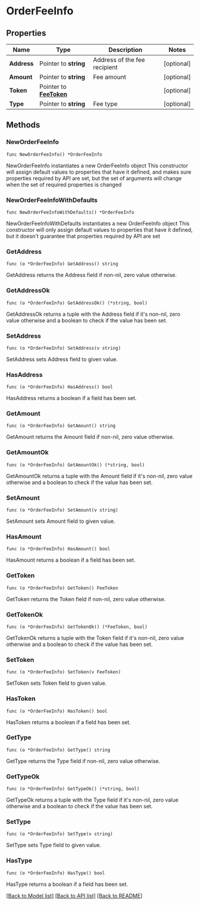 # OrderFeeInfo

## Properties

Name | Type | Description | Notes
------------ | ------------- | ------------- | -------------
**Address** | Pointer to **string** | Address of the fee recipient | [optional] 
**Amount** | Pointer to **string** | Fee amount | [optional] 
**Token** | Pointer to [**FeeToken**](FeeToken.md) |  | [optional] 
**Type** | Pointer to **string** | Fee type | [optional] 

## Methods

### NewOrderFeeInfo

`func NewOrderFeeInfo() *OrderFeeInfo`

NewOrderFeeInfo instantiates a new OrderFeeInfo object
This constructor will assign default values to properties that have it defined,
and makes sure properties required by API are set, but the set of arguments
will change when the set of required properties is changed

### NewOrderFeeInfoWithDefaults

`func NewOrderFeeInfoWithDefaults() *OrderFeeInfo`

NewOrderFeeInfoWithDefaults instantiates a new OrderFeeInfo object
This constructor will only assign default values to properties that have it defined,
but it doesn't guarantee that properties required by API are set

### GetAddress

`func (o *OrderFeeInfo) GetAddress() string`

GetAddress returns the Address field if non-nil, zero value otherwise.

### GetAddressOk

`func (o *OrderFeeInfo) GetAddressOk() (*string, bool)`

GetAddressOk returns a tuple with the Address field if it's non-nil, zero value otherwise
and a boolean to check if the value has been set.

### SetAddress

`func (o *OrderFeeInfo) SetAddress(v string)`

SetAddress sets Address field to given value.

### HasAddress

`func (o *OrderFeeInfo) HasAddress() bool`

HasAddress returns a boolean if a field has been set.

### GetAmount

`func (o *OrderFeeInfo) GetAmount() string`

GetAmount returns the Amount field if non-nil, zero value otherwise.

### GetAmountOk

`func (o *OrderFeeInfo) GetAmountOk() (*string, bool)`

GetAmountOk returns a tuple with the Amount field if it's non-nil, zero value otherwise
and a boolean to check if the value has been set.

### SetAmount

`func (o *OrderFeeInfo) SetAmount(v string)`

SetAmount sets Amount field to given value.

### HasAmount

`func (o *OrderFeeInfo) HasAmount() bool`

HasAmount returns a boolean if a field has been set.

### GetToken

`func (o *OrderFeeInfo) GetToken() FeeToken`

GetToken returns the Token field if non-nil, zero value otherwise.

### GetTokenOk

`func (o *OrderFeeInfo) GetTokenOk() (*FeeToken, bool)`

GetTokenOk returns a tuple with the Token field if it's non-nil, zero value otherwise
and a boolean to check if the value has been set.

### SetToken

`func (o *OrderFeeInfo) SetToken(v FeeToken)`

SetToken sets Token field to given value.

### HasToken

`func (o *OrderFeeInfo) HasToken() bool`

HasToken returns a boolean if a field has been set.

### GetType

`func (o *OrderFeeInfo) GetType() string`

GetType returns the Type field if non-nil, zero value otherwise.

### GetTypeOk

`func (o *OrderFeeInfo) GetTypeOk() (*string, bool)`

GetTypeOk returns a tuple with the Type field if it's non-nil, zero value otherwise
and a boolean to check if the value has been set.

### SetType

`func (o *OrderFeeInfo) SetType(v string)`

SetType sets Type field to given value.

### HasType

`func (o *OrderFeeInfo) HasType() bool`

HasType returns a boolean if a field has been set.


[[Back to Model list]](../README.md#documentation-for-models) [[Back to API list]](../README.md#documentation-for-api-endpoints) [[Back to README]](../README.md)



